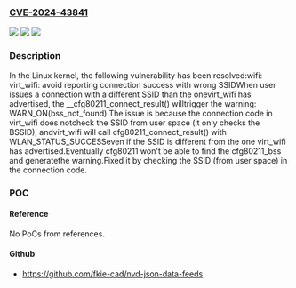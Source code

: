 ### [CVE-2024-43841](https://cve.mitre.org/cgi-bin/cvename.cgi?name=CVE-2024-43841)
![](https://img.shields.io/static/v1?label=Product&message=Linux&color=blue)
![](https://img.shields.io/static/v1?label=Version&message=c7cdba31ed8b%3C%20994fc2164a03%20&color=brighgreen)
![](https://img.shields.io/static/v1?label=Vulnerability&message=n%2Fa&color=brighgreen)

### Description

In the Linux kernel, the following vulnerability has been resolved:wifi: virt_wifi: avoid reporting connection success with wrong SSIDWhen user issues a connection with a different SSID than the onevirt_wifi has advertised, the __cfg80211_connect_result() willtrigger the warning: WARN_ON(bss_not_found).The issue is because the connection code in virt_wifi does notcheck the SSID from user space (it only checks the BSSID), andvirt_wifi will call cfg80211_connect_result() with WLAN_STATUS_SUCCESSeven if the SSID is different from the one virt_wifi has advertised.Eventually cfg80211 won't be able to find the cfg80211_bss and generatethe warning.Fixed it by checking the SSID (from user space) in the connection code.

### POC

#### Reference
No PoCs from references.

#### Github
- https://github.com/fkie-cad/nvd-json-data-feeds

